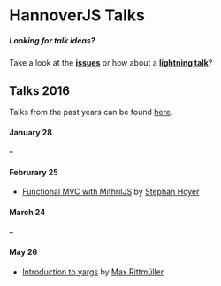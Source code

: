 # HannoverJS Talks

##### Looking for talk ideas? 

Take a look at the [**issues**](https://github.com/HannoverJS/talks/issues?q=is%3Aopen+is%3Aissue+label%3A%22Talk+Idea%22) or how about a [**lightning talk**](https://github.com/HannoverJS/talks/issues?q=is%3Aopen+is%3Aissue+label%3A%22Lightning+Talk+Idea%22)?

## Talks 2016

Talks from the past years can be found [here](https://github.com/HannoverJS/talks/blob/master/archive).

#### January 28

–

#### Februrary 25

- [Functional MVC with MithrilJS](https://github.com/StephanHoyer/mithril-talk) by [Stephan Hoyer](https://twitter.com/cmx66)

#### March 24

–

#### May 26

- [Introduction to yargs](https://drive.google.com/file/d/0B50dU0dvFeUOcGxibXpBcW55Y3c/view?usp=sharing) by [Max Rittmüller](https://twitter.com/maxrimue)
